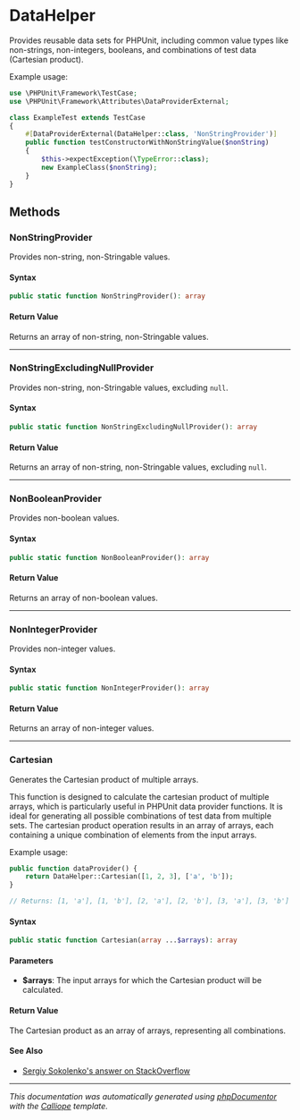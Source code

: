 # DataHelper

Provides reusable data sets for PHPUnit, including common value types like
non-strings, non-integers, booleans, and combinations of test data (Cartesian
product).

Example usage:
```php
use \PHPUnit\Framework\TestCase;
use \PHPUnit\Framework\Attributes\DataProviderExternal;

class ExampleTest extends TestCase
{
    #[DataProviderExternal(DataHelper::class, 'NonStringProvider')]
    public function testConstructorWithNonStringValue($nonString)
    {
        $this->expectException(\TypeError::class);
        new ExampleClass($nonString);
    }
}
```

## Methods

### NonStringProvider

Provides non-string, non-Stringable values.

#### Syntax

```php
public static function NonStringProvider(): array
```

#### Return Value

Returns an array of non-string, non-Stringable values.

---

### NonStringExcludingNullProvider

Provides non-string, non-Stringable values, excluding `null`.

#### Syntax

```php
public static function NonStringExcludingNullProvider(): array
```

#### Return Value

Returns an array of non-string, non-Stringable values, excluding `null`.

---

### NonBooleanProvider

Provides non-boolean values.

#### Syntax

```php
public static function NonBooleanProvider(): array
```

#### Return Value

Returns an array of non-boolean values.

---

### NonIntegerProvider

Provides non-integer values.

#### Syntax

```php
public static function NonIntegerProvider(): array
```

#### Return Value

Returns an array of non-integer values.

---

### Cartesian

Generates the Cartesian product of multiple arrays.

This function is designed to calculate the cartesian product of multiple
arrays, which is particularly useful in PHPUnit data provider functions.
It is ideal for generating all possible combinations of test data from
multiple sets. The cartesian product operation results in an array of
arrays, each containing a unique combination of elements from the input
arrays.

Example usage:
```php
public function dataProvider() {
    return DataHelper::Cartesian([1, 2, 3], ['a', 'b']);
}

// Returns: [1, 'a'], [1, 'b'], [2, 'a'], [2, 'b'], [3, 'a'], [3, 'b']
```

#### Syntax

```php
public static function Cartesian(array ...$arrays): array
```

#### Parameters

- **$arrays**: The input arrays for which the Cartesian product will be calculated.

#### Return Value

The Cartesian product as an array of arrays, representing all combinations.

#### See Also

- [Sergiy Sokolenko's answer on StackOverflow](https://stackoverflow.com/a/15973172)

---

*This documentation was automatically generated using [phpDocumentor](http://www.phpdoc.org/) with the [Calliope](https://github.com/DaphneWebFramework/Calliope) template.*
